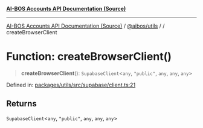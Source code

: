 [**AI-BOS Accounts API Documentation (Source)**](../../../README.md)

***

[AI-BOS Accounts API Documentation (Source)](../../../README.md) / [@aibos/utils](../README.md) / [](../README.md) / createBrowserClient

# Function: createBrowserClient()

> **createBrowserClient**(): `SupabaseClient`\<`any`, `"public"`, `any`, `any`, `any`\>

Defined in: [packages/utils/src/supabase/client.ts:21](https://github.com/pohlai88/accounts/blob/48103fb36d28b2b9bfb33472b6de2f719773cde9/packages/utils/src/supabase/client.ts#L21)

## Returns

`SupabaseClient`\<`any`, `"public"`, `any`, `any`, `any`\>
